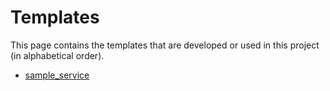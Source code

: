# Templates

This page contains the templates that are developed or used in this project (in alphabetical order).

- [sample_service](./sample-service.md)
